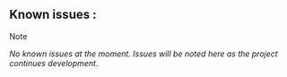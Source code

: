 ## Known issues :

<!--
- [ ] `[project_version]` [scenario contextualizing the issue]
  - **observed behavior**: [observed behavior]
  - **expected behavior**: [expectec behavior]
  - **explanation**: [explanation]
-->

> [!NOTE]  
> _No known issues at the moment. Issues will be noted here as the project continues development_.
